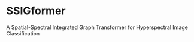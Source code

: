 # SSIGformer
A Spatial-Spectral Integrated Graph Transformer for Hyperspectral Image Classification
